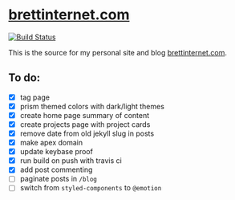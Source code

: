 # [brettinternet.com](https://brettinternet.com)

[![Build Status](https://travis-ci.org/brettinternet/brettinternet.github.io.svg?branch=source)](https://travis-ci.org/brettinternet/brettinternet.github.io)

This is the source for my personal site and blog [brettinternet.com](https://brettinternet.com).

## To do:

- [x] tag page
- [x] prism themed colors with dark/light themes
- [x] create home page summary of content
- [x] create projects page with project cards
- [x] remove date from old jekyll slug in posts
- [x] make apex domain
- [x] update keybase proof
- [x] run build on push with travis ci
- [x] add post commenting
- [ ] paginate posts in `/blog`
- [ ] switch from `styled-components` to `@emotion`
